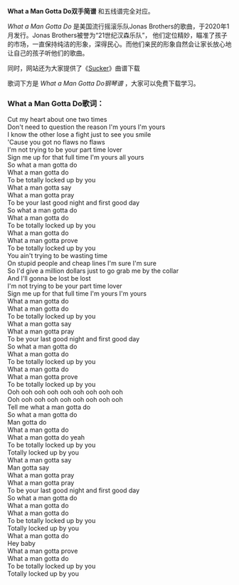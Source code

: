 

**What a Man Gotta Do双手简谱** 和五线谱完全对应。

_What a Man Gotta Do_ 是美国流行摇滚乐队Jonas Brothers的歌曲，于2020年1月发行。Jonas
Brothers被誉为“21世纪汉森乐队”，
他们定位精妙，瞄准了孩子的市场，一直保持纯洁的形象，深得民心。而他们亲民的形象自然会让家长放心地让自己的孩子听他们的歌曲。

同时，网站还为大家提供了《[Sucker](Music-10263-Sucker-Jonas-Brothers.html "Sucker")》曲谱下载

歌词下方是 _What a Man Gotta Do钢琴谱_ ，大家可以免费下载学习。

### What a Man Gotta Do歌词：

Cut my heart about one two times  
Don't need to question the reason I'm yours I'm yours  
I know the other lose a fight just to see you smile  
'Cause you got no flaws no flaws  
I'm not trying to be your part time lover  
Sign me up for that full time I'm yours all yours  
So what a man gotta do  
What a man gotta do  
To be totally locked up by you  
What a man gotta say  
What a man gotta pray  
To be your last good night and first good day  
So what a man gotta do  
What a man gotta do  
To be totally locked up by you  
What a man gotta do  
What a man gotta prove  
To be totally locked up by you  
You ain't trying to be wasting time  
On stupid people and cheap lines I'm sure I'm sure  
So I'd give a million dollars just to go grab me by the collar  
And I'll gonna be lost be lost  
I'm not trying to be your part time lover  
Sign me up for that full time I'm yours I'm yours  
What a man gotta do  
What a man gotta do  
To be totally locked up by you  
What a man gotta say  
What a man gotta pray  
To be your last good night and first good day  
So what a man gotta do  
What a man gotta do  
To be totally locked up by you  
What a man gotta do  
What a man gotta prove  
To be totally locked up by you  
Ooh ooh ooh ooh ooh ooh ooh ooh ooh  
Ooh ooh ooh ooh ooh ooh ooh ooh ooh  
Tell me what a man gotta do  
So what a man gotta do  
Man gotta do  
What a man gotta do  
What a man gotta do yeah  
To be totally locked up by you  
Totally locked up by you  
What a man gotta say  
Man gotta say  
What a man gotta pray  
What a man gotta pray  
To be your last good night and first good day  
So what a man gotta do  
What a man gotta do  
What a man gotta do  
To be totally locked up by you  
Totally locked up by you  
What a man gotta do  
Hey baby  
What a man gotta prove  
What a man gotta do  
To be totally locked up by you  
Totally locked up by you

